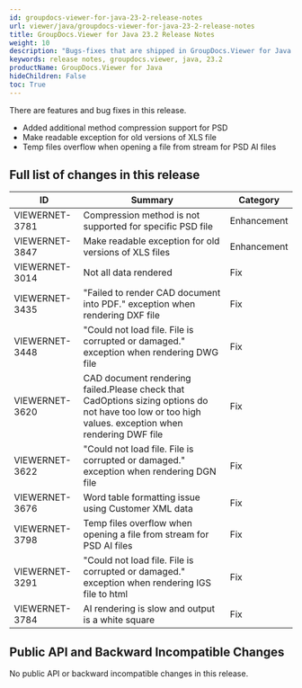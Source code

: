 ```yaml
---
id: groupdocs-viewer-for-java-23-2-release-notes
url: viewer/java/groupdocs-viewer-for-java-23-2-release-notes
title: GroupDocs.Viewer for Java 23.2 Release Notes
weight: 10
description: "Bugs-fixes that are shipped in GroupDocs.Viewer for Java 23.2"
keywords: release notes, groupdocs.viewer, java, 23.2
productName: GroupDocs.Viewer for Java
hideChildren: False
toc: True
---
```


There are features and bug fixes in this release.

* Added additional method compression support for PSD
* Make readable exception for old versions of XLS file
* Temp files overflow when opening a file from stream for PSD AI files

## Full list of changes in this release

| ID           | Summary                                                                                      | Category  |
| ------------ | -------------------------------------------------------------------------------------------- | --------- |
|VIEWERNET-3781|Compression method is not supported for specific PSD file                                     |Enhancement|
|VIEWERNET-3847|Make readable exception for old versions of XLS files                                         |Enhancement|
|VIEWERNET-3014|Not all data rendered                                                                         |Fix        |
|VIEWERNET-3435|"Failed to render CAD document into PDF." exception when rendering DXF file                   |Fix        |
|VIEWERNET-3448|"Could not load file. File is corrupted or damaged." exception when rendering DWG file        |Fix        |
|VIEWERNET-3620|CAD document rendering failed.Please check that CadOptions sizing options do not have too low or too high values. exception when rendering DWF file|Fix|
|VIEWERNET-3622|"Could not load file. File is corrupted or damaged." exception when rendering DGN file        |Fix        |
|VIEWERNET-3676|Word table formatting issue using Customer XML data                                           |Fix        |
|VIEWERNET-3798|Temp files overflow when opening a file from stream for PSD AI files                          |Fix        |
|VIEWERNET-3291|"Could not load file. File is corrupted or damaged." exception when rendering IGS file to html|Fix        |
|VIEWERNET-3784|AI rendering is slow and output is a white square                                             |Fix        |

## Public API and Backward Incompatible Changes

No public API or backward incompatible changes in this release.